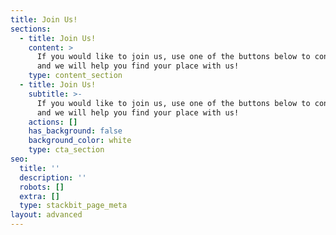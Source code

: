 ```yaml
---
title: Join Us!
sections:
  - title: Join Us!
    content: >
      If you would like to join us, use one of the buttons below to contact us,
      and we will help you find your place with us!
    type: content_section
  - title: Join Us!
    subtitle: >-
      If you would like to join us, use one of the buttons below to contact us,
      and we will help you find your place with us!
    actions: []
    has_background: false
    background_color: white
    type: cta_section
seo:
  title: ''
  description: ''
  robots: []
  extra: []
  type: stackbit_page_meta
layout: advanced
---
```

